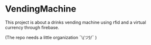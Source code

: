 # VendingMachine 
This project is about a drinks vending machine using rfid and a virtual currency through firebase.

(The repo needs a little organization ¯\\_(ツ)_/¯ )
